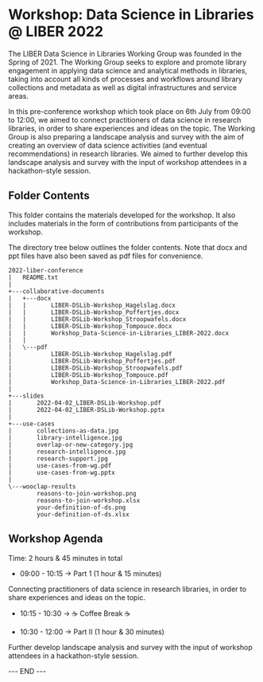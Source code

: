 # Workshop: Data Science in Libraries @ LIBER 2022 
 
The LIBER Data Science in Libraries Working Group was founded in the Spring of 2021. 
The Working Group seeks to explore and promote library engagement in applying data science and analytical methods in libraries, taking into account all kinds of processes and workflows around library collections and metadata as well as digital infrastructures and service areas.   

In this pre-conference workshop which took place on 6th July from 09:00 to 12:00, we aimed to connect practitioners of data science in research libraries, in order to share experiences and ideas on the topic. 
The Working Group is also preparing a landscape analysis and survey with the aim of creating an overview of data science activities (and eventual recommendations) in research libraries. 
We aimed to further develop this landscape analysis and survey with the input of workshop attendees in a hackathon-style session.

## Folder Contents

This folder contains the materials developed for the workshop. 
It also includes materials in the form of contributions from participants of the workshop.

The directory tree below outlines the folder contents. 
Note that docx and ppt files have also been saved as pdf files for convenience.

```
2022-liber-conference
|   README.txt
|
+---collaborative-documents
|   +---docx
|   |       LIBER-DSLib-Workshop_Hagelslag.docx
|   |       LIBER-DSLib-Workshop_Poffertjes.docx
|   |       LIBER-DSLib-Workshop_Stroopwafels.docx
|   |       LIBER-DSLib-Workshop_Tompouce.docx
|   |       Workshop_Data-Science-in-Libraries_LIBER-2022.docx
|   |
|   \---pdf
|           LIBER-DSLib-Workshop_Hagelslag.pdf
|           LIBER-DSLib-Workshop_Poffertjes.pdf
|           LIBER-DSLib-Workshop_Stroopwafels.pdf
|           LIBER-DSLib-Workshop_Tompouce.pdf
|           Workshop_Data-Science-in-Libraries_LIBER-2022.pdf
|
+---slides
|       2022-04-02_LIBER-DSLib-Workshop.pdf
|       2022-04-02_LIBER-DSLib-Workshop.pptx
|
+---use-cases
|       collections-as-data.jpg
|       library-intelligence.jpg
|       overlap-or-new-category.jpg
|       research-intelligence.jpg
|       research-support.jpg
|       use-cases-from-wg.pdf
|       use-cases-from-wg.pptx
|
\---wooclap-results
        reasons-to-join-workshop.png
        reasons-to-join-workshop.xlsx
        your-definition-of-ds.png
        your-definition-of-ds.xlsx
```

## Workshop Agenda

Time: 2 hours & 45 minutes in total

- 09:00 - 10:15 -> Part 1 (1 hour & 15 minutes)

Connecting practitioners of data science in research libraries, in order to share experiences and ideas on the topic.

- 10:15 - 10:30 -> ☕ Coffee Break ☕

- 10:30 - 12:00 -> Part II (1 hour & 30 minutes)

Further develop landscape analysis and survey with the input of workshop attendees in a hackathon-style session.

--- END ---